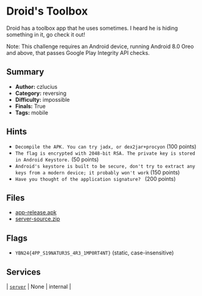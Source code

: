 # Droid's Toolbox
Droid has a toolbox app that he uses sometimes. I heard he is hiding something in it, go check it out!

Note: This challenge requires an Android device, running Android 8.0 Oreo and above, that passes Google Play Integrity API checks.

## Summary
- **Author:** czlucius
- **Category:** reversing
- **Difficulty:** impossible
- **Finals:** True
- **Tags:** mobile

## Hints
- `Decompile the APK. You can try jadx, or dex2jar+procyon` (100 points)
- `The flag is encrypted with 2048-bit RSA. The private key is stored in Android Keystore.` (50 points)
- `Android's keystore is built to be secure, don't try to extract any keys from a modern device; it probably won't work` (150 points)
- `Have you thought of the application signature? ` (200 points)

## Files
- [app-release.apk](<dist/app-release.apk>)
- [server-source.zip](<dist/server-source.zip>)

## Flags
- `YBN24{4PP_S19NATUR3S_4R3_1MP0RT4NT}` (static, case-insensitive)

## Services
| [`server`](<service/server>) | None | internal |
